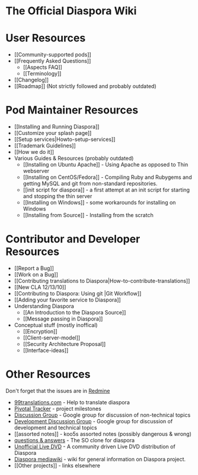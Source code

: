 # The Official Diaspora Wiki

# User Resources
* [[Community-supported pods]]
* [[Frequently Asked Questions]]
   * [[Aspects FAQ]]
   * [[Terminology]]
* [[Changelog]]
* [[Roadmap]] (Not strictly followed and probably outdated)

# Pod Maintainer Resources
* [[Installing and Running Diaspora]]
* [[Customize your splash page]]
* [[Setup services|Howto-setup-services]]
* [[Trademark Guidelines]]
* [[How we do it]]
* Various Guides & Resources (probably outdated)
  * [[Installing on Ubuntu Apache]] - Using Apache as opposed to Thin webserver
  * [[Installing on CentOS/Fedora]] - Compiling Ruby and Rubygems and getting MySQL and git from non-standard repositories.
  * [[init script for diaspora]] - a first attempt at an init script for starting and stopping the thin server
  * [[Installing on Windows]] - some workarounds for installing on Windows
  * [[Installing from Source]] - Installing from the scratch

# Contributor and Developer Resources
* [[Report a Bug]]
* [[Work on a Bug]]
* [[Contributing translations to Diaspora|How-to-contribute-translations]]
* [[New CLA  12/13/10]]
* [[Contributing to Diaspora: Using git |Git Workflow]]
* [[Adding your favorite service to Diaspora]]
* Understanding Diaspora
  * [[An Introduction to the Diaspora Source]]
  * [[Message passing in Diaspora]]
* Conceptual stuff (mostly inoffical)
  * [[Encryption]]
  * [[Client-server-model]]
  * [[Security Architecture Proposal]]
  * [[Interface-ideas]]

# Other Resources
Don't forget that the issues are in [Redmine](http://bugs.joindiaspora.com/projects/diaspora/issues)

* [99translations.com](http://99translations.com/public_projects/show/181) - Help to translate diaspora
* [Pivotal Tracker](https://www.pivotaltracker.com/projects/61641) - project milestones
* [Discussion Group](http://groups.google.com/group/diaspora-discuss) - Google group for discussion of non-technical topics
* [Development Discussion Group](http://groups.google.com/group/diaspora-dev) - Google group for discussion of development and technical topics
* [[assorted notes]] - koo5s assorted notes (possibly dangerous & wrong)
* [questions & answers](http://diaspora.shapado.com/) - The SO clone for diaspora
* [Unofficial Live DVD](http://github.com/diaspora/diaspora/wiki/Unofficial-Diaspora-Live-DVD) - A community driven Live DVD distribution of Diaspora
* [Diaspora mediawiki](http://diasporatest.com) - wiki for general information on Diaspora project. 
* [[Other projects]] - links elsewhere
